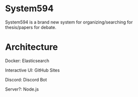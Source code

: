 # System594
System594 is a brand new system for organizing/searching for thesis/papers for debate.


# Architecture
Docker: Elasticsearch

Interactive UI: GitHub Sites

Discord: Discord Bot

Server?: Node.js
